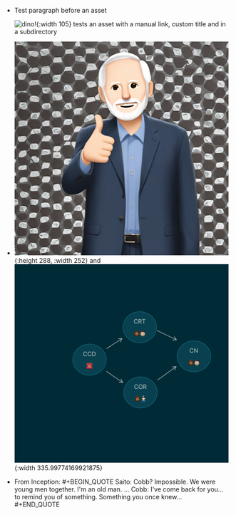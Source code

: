 - Test paragraph before an asset
  
  
  ![dino!](assets/subdir/partydino.gif){:width 105} tests an asset with a manual link, custom title and in a subdirectory
- ![greg-popovich-thumbs-up.png](../assets/greg-popovich-thumbs-up_1704749687791_0.png){:height 288, :width 252} and ![HEART Teams](../assets/HEART_Teams.png){:width 335.99774169921875}
- From Inception:
  #+BEGIN_QUOTE
  Saito: Cobb? Impossible. We were young men together. I'm an old man.
  ...
  Cobb: I've come back for you... to remind you of something. Something you once knew...
  #+END_QUOTE